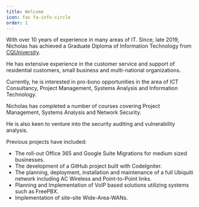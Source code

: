 ```yaml
---
title: Welcome
icon: fas fa-info-circle
order: 1
---
```


With over 10 years of experience in many areas of IT. Since, late 2019, Nicholas has achieved a Graduate Diploma of Information Technology from [CQUniversity](https://www.cqu.edu.au).

He has extensive experience in the customer service and support of residential customers, small business and multi-national organizations.

Currently, he is interested in pro-bono opportunities in the area of ICT Consultancy, Project Management, Systems Analysis and Information Technology.

Nicholas has completed a number of courses covering Project Management, Systems Analysis and Network Security.

He is also keen to venture into the security auditing and vulnerability analysis.

Previous projects have included:

*   The roll-out Office 365 and Google Suite Migrations for medium sized businesses.
*   The development of a GitHub project built with CodeIgniter.
*   The planning, deployment, installation and maintenance of a full Ubiquiti network including AC Wireless and Point-to-Point links.
*   Planning and Implementation of VoIP based solutions utilizing systems such as FreePBX.
*   Implementation of site-site Wide-Area-WANs.
